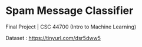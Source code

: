 # Spam Message Classifier
Final Project | CSC 44700 (Intro to Machine Learning)

Dataset : https://tinyurl.com/dsr5dww5
